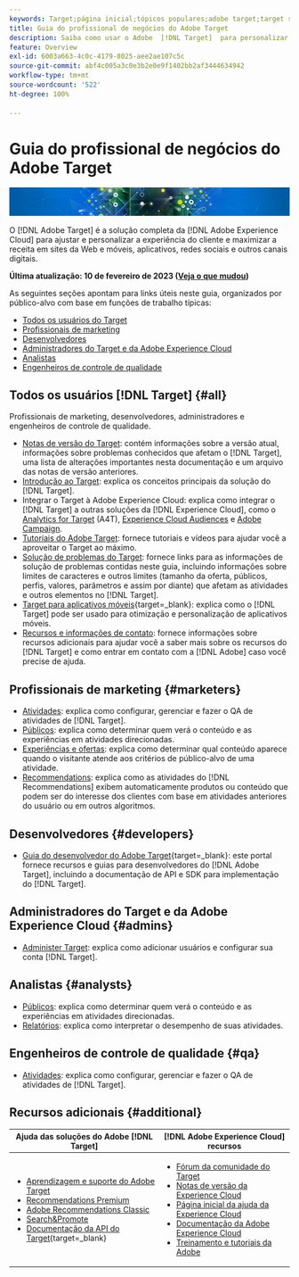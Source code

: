 ```yaml
---
keywords: Target;página inicial;tópicos populares;adobe target;target standard;target premium;documentação do target;documentação do adobe target;página inicial
title: Guia do profissional de negócios do Adobe Target
description: Saiba como usar o Adobe  [!DNL Target]  para personalizar a experiência de seus clientes a fim de maximizar a receita em seus sites, aplicativos e outros canais digitais.
feature: Overview
exl-id: 6003a663-4c0c-4179-8025-aee2ae107c5c
source-git-commit: abf4c005a3c0e3b2e0e9f1402bb2af3444634942
workflow-type: tm+mt
source-wordcount: '522'
ht-degree: 100%

---
```


# Guia do profissional de negócios do Adobe Target

![banner](assets/target-home-banner-simple.png)

O [!DNL Adobe Target] é a solução completa da [!DNL Adobe Experience Cloud] para ajustar e personalizar a experiência do cliente e maximizar a receita em sites da Web e móveis, aplicativos, redes sociais e outros canais digitais.

**Última atualização: 10 de fevereiro de 2023 ([Veja o que mudou](r-release-notes/doc-change.md))**

As seguintes seções apontam para links úteis neste guia, organizados por público-alvo com base em funções de trabalho típicas:

- [Todos os usuários do Target](#all)
- [Profissionais de marketing](#marketers)
- [Desenvolvedores](#developers)
- [Administradores do Target e da Adobe Experience Cloud](#admins)
- [Analistas](#analysts)
- [Engenheiros de controle de qualidade](#qa)

## Todos os usuários [!DNL Target] {#all}

Profissionais de marketing, desenvolvedores, administradores e engenheiros de controle de qualidade.

- [Notas de versão do Target](r-release-notes/release-notes.md): contém informações sobre a versão atual, informações sobre problemas conhecidos que afetam o [!DNL Target], uma lista de alterações importantes nesta documentação e um arquivo das notas de versão anteriores.
- [Introdução ao Target](c-intro/intro.md): explica os conceitos principais da solução do [!DNL Target].
- Integrar o Target à Adobe Experience Cloud: explica como integrar o [!DNL Target] a outras soluções da [!DNL Experience Cloud], como o [Analytics for Target](/help/main/c-integrating-target-with-mac/a4t/a4t.md) (A4T), [Experience Cloud Audiences](/help/main/c-integrating-target-with-mac/mmp.md) e [Adobe Campaign](/help/main/c-integrating-target-with-mac/campaign-and-target.md).
- [Tutoriais do Adobe Target](https://experienceleague.adobe.com/docs/target-learn/tutorials/overview.html?lang=pt-BR): fornece tutoriais e vídeos para ajudar você a aproveitar o Target ao máximo.
- [Solução de problemas do Target](r-troubleshooting-target/troubleshooting-target.md): fornece links para as informações de solução de problemas contidas neste guia, incluindo informações sobre limites de caracteres e outros limites (tamanho da oferta, públicos, perfis, valores, parâmetros e assim por diante) que afetam as atividades e outros elementos no [!DNL Target].
- [Target para aplicativos móveis](https://developer.adobe.com/target/implement/mobile/){target=_blank}: explica como o [!DNL Target] pode ser usado para otimização e personalização de aplicativos móveis.
- [Recursos e informações de contato](cmp-resources-and-contact-information.md): fornece informações sobre recursos adicionais para ajudar você a saber mais sobre os recursos do [!DNL Target] e como entrar em contato com a [!DNL Adobe] caso você precise de ajuda.

## Profissionais de marketing {#marketers}

- [Atividades](c-activities/activities.md): explica como configurar, gerenciar e fazer o QA de atividades de [!DNL Target].
- [Públicos](c-target/target.md): explica como determinar quem verá o conteúdo e as experiências em atividades direcionadas.
- [Experiências e ofertas](c-experiences/experiences.md): explica como determinar qual conteúdo aparece quando o visitante atende aos critérios de público-alvo de uma atividade.
- [Recommendations](c-recommendations/recommendations.md): explica como as atividades do [!DNL Recommendations] exibem automaticamente produtos ou conteúdo que podem ser do interesse dos clientes com base em atividades anteriores do usuário ou em outros algoritmos.

## Desenvolvedores  {#developers}

- [Guia do desenvolvedor do Adobe Target](https://developer.adobe.com/target/){target=_blank}: este portal fornece recursos e guias para desenvolvedores do [!DNL Adobe Target], incluindo a documentação de API e SDK para implementação do [!DNL Target].

## Administradores do Target e da Adobe Experience Cloud {#admins}

- [Administer Target](administrating-target/administrating-target.md): explica como adicionar usuários e configurar sua conta [!DNL Target].

## Analistas {#analysts}

- [Públicos](c-target/target.md): explica como determinar quem verá o conteúdo e as experiências em atividades direcionadas.
- [Relatórios](c-reports/reports.md): explica como interpretar o desempenho de suas atividades.

## Engenheiros de controle de qualidade {#qa}

- [Atividades](c-activities/activities.md): explica como configurar, gerenciar e fazer o QA de atividades de [!DNL Target].

## Recursos adicionais {#additional}

| Ajuda das soluções do Adobe [!DNL Target] | [!DNL Adobe Experience Cloud] recursos |
|--- |--- |
| <ul><li>[Aprendizagem e suporte do Adobe Target](https://helpx.adobe.com/br/support/target.html)</li><li>[Recommendations Premium](c-recommendations/recommendations.md)</li><li>[Adobe Recommendations Classic](/help/main/assets/adobe-recommendations-classic.pdf)</li><li>[Search&amp;Promote](https://experienceleague.adobe.com/docs/search-promote/using/sp-home.html?lang=pt-BR)</li><li>[Documentação da API do Target](https://developer.adobe.com/target/){target=_blank}</li></ul> | <ul><li>[Fórum da comunidade do Target](https://experienceleaguecommunities.adobe.com/t5/adobe-target/ct-p/adobe-target-community?profile.language=pt)</li><li>[Notas de versão da Experience Cloud](https://experienceleague.adobe.com/docs/release-notes/experience-cloud/current.html?lang=pt-BR)</li><li>[Página inicial da ajuda da Experience Cloud](https://helpx.adobe.com/br/support/experience-cloud.html)</li><li>[Documentação da Adobe Experience Cloud](https://experienceleague.adobe.com/docs/experience-cloud/user-guides/home.html?lang=pt-BR)</li><li>[Treinamento e tutoriais da Adobe](https://helpx.adobe.com/br/learning.html?promoid=KAUDK)</li></ul> |  |
